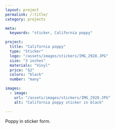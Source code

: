 ```yaml
---
layout: project
permalink: /:title/
category: projects

meta:
  keywords: "sticker, California poppy"

project:
  title: "California poppy"
  type: "Sticker"
  logo: "/assets/images/stickers/IMG_2928.JPG"
  size: "3 inches"
  materials: "Vinyl"
  price: "$2"
  colors: "black"
  number: "many"

images:
  - image:
    url: "/assets/images/stickers/IMG_2928.JPG"
    alt: "California poppy sticker in black"

---
```

<p>Poppy in sticker form.</p>
